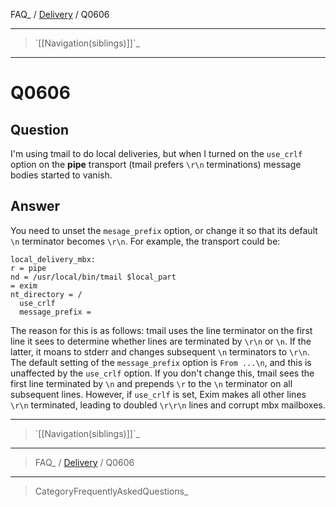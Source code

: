 FAQ\_ / [Delivery](FAQ/Delivery) / Q0606

* * * * *

> \`[[Navigation(siblings)]]\`\_

* * * * *

Q0606
=====

Question
--------

I'm using tmail to do local deliveries, but when I turned on the
`use_crlf` option on the **pipe** transport (tmail prefers `\r\n`
terminations) message bodies started to vanish.

Answer
------

You need to unset the `mesage_prefix` option, or change it so that its
default `\n` terminator becomes `\r\n`. For example, the transport could
be:

    local_delivery_mbx:
    r = pipe
    nd = /usr/local/bin/tmail $local_part
    = exim
    nt_directory = /
      use_crlf
      message_prefix =

The reason for this is as follows: tmail uses the line terminator on the
first line it sees to determine whether lines are terminated by `\r\n`
or `\n`. If the latter, it moans to stderr and changes subsequent `\n`
terminators to `\r\n`. The default setting of the `message_prefix`
option is `From ...\n`, and this is unaffected by the `use_crlf` option.
If you don't change this, tmail sees the first line terminated by `\n`
and prepends `\r` to the `\n` terminator on all subsequent lines.
However, if `use_crlf` is set, Exim makes all other lines `\r\n`
terminated, leading to doubled `\r\r\n` lines and corrupt mbx mailboxes.

* * * * *

> \`[[Navigation(siblings)]]\`\_

* * * * *

> FAQ\_ / [Delivery](FAQ/Delivery) / Q0606

* * * * *

> CategoryFrequentlyAskedQuestions\_
